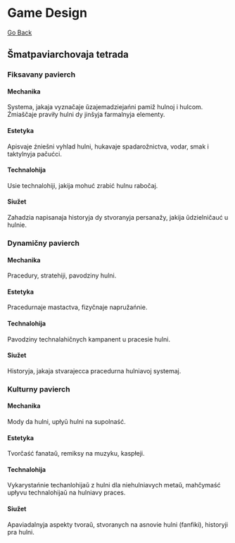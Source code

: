 # Game Design
[Go Back](../../../README.md)
## Šmatpaviarchovaja tetrada
### Fiksavany pavierch
#### Mechanika
Systema, jakaja vyznačaje ŭzajemadziejańni pamiž hulnoj i hulcom. Źmiaščaje praviły hulni dy jinšyja farmalnyja elementy.
#### Estetyka
Apisvaje źniešni vyhlad hulni, hukavaje spadarožnictva, vodar, smak i taktylnyja pačućci.
#### Technalohija
Usie technalohiji, jakija mohuć zrabić hulnu rabočaj.
#### Siužet
Zahadzia napisanaja historyja dy stvoranyja persanažy, jakija ŭdzielničauć u hulnie.
### Dynamičny pavierch
#### Mechanika
Pracedury, stratehiji, pavodziny hulni.
#### Estetyka
Pracedurnaje mastactva, fizyčnaje napružańnie.
#### Technalohija
Pavodziny technalahičnych kampanent u pracesie hulni.
#### Siužet
Historyja, jakaja stvarajecca pracedurna hulniavoj systemaj.
### Kulturny pavierch
#### Mechanika
Mody da hulni, upłyŭ hulni na supolnaść.
#### Estetyka
Tvorčaść fanataŭ, remiksy na muzyku, kaspłeji.
#### Technalohija
Vykarystańnie techanlohijaŭ z hulni dla niehulniavych metaŭ, mahčymaść upłyvu technalohijaŭ na hulniavy praces.
#### Siužet
Apaviadalnyja aspekty tvoraŭ, stvoranych na asnovie hulni (fanfiki), historyji pra hulni.